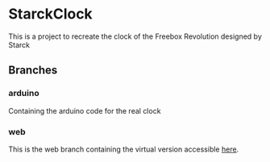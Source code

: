 # StarckClock
This is a project to recreate the clock of the Freebox Revolution designed by Starck

## Branches
### arduino
Containing the arduino code for the real clock
### web
This is the web branch containing the virtual version accessible [here](https://6moon9.github.io/StarckClock/).